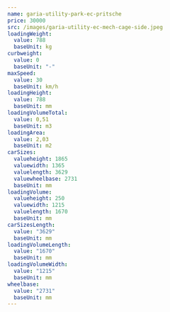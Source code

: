 ```yaml
---
name: garia-utility-park-ec-pritsche
price: 30000
src: /images/garia-utility-ec-mech-cage-side.jpeg
loadingWeight:
  value: 788
  baseUnit: kg
curbweight:
  value: 0
  baseUnit: "-"
maxSpeed:
  value: 30
  baseUnit: km/h
loadingHeight:
  value: 788
  baseUnit: mm
loadingVolumeTotal:
  value: 0,51
  baseUnit: m3
loadingArea:
  value: 2,03
  baseUnit: m2
carSizes:
  valueheight: 1865
  valuewidth: 1365
  valuelength: 3629
  valuewheelbase: 2731
  baseUnit: mm
loadingVolume:
  valueheight: 250
  valuewidth: 1215
  valuelength: 1670
  baseUnit: mm
carSizesLength:
  value: "3629"
  baseUnit: mm
loadingVolumeLength:
  value: "1670"
  baseUnit: mm
loadingVolumeWidth:
  value: "1215"
  baseUnit: mm
wheelbase:
  value: "2731"
  baseUnit: mm
---
```

